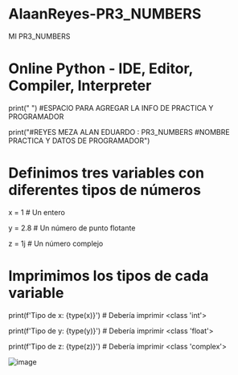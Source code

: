 # AlaanReyes-PR3_NUMBERS
MI PR3_NUMBERS

# Online Python - IDE, Editor, Compiler, Interpreter

print(" ") #ESPACIO PARA AGREGAR LA INFO DE PRACTICA Y PROGRAMADOR

print("#REYES MEZA ALAN EDUARDO : PR3_NUMBERS #NOMBRE PRACTICA Y DATOS DE PROGRAMADOR")

# Definimos tres variables con diferentes tipos de números

x = 1         # Un entero

y = 2.8       # Un número de punto flotante

z = 1j        # Un número complejo

# Imprimimos los tipos de cada variable

print(f'Tipo de x: {type(x)}')  # Debería imprimir <class 'int'>

print(f'Tipo de y: {type(y)}')  # Debería imprimir <class 'float'>

print(f'Tipo de z: {type(z)}')  # Debería imprimir <class 'complex'>

![image](https://github.com/user-attachments/assets/06b87cd5-9182-4530-affb-3f4fd787e6c6)



